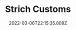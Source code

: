 ---
date: 2022-03-06T22:15:35.809Z
title: "Strich Customs" 
logo: "./strich-logo.png"
description: "WooCommerce Store"
color: "#fe5900"
tags: ['E-Commerce', 'WordPress']
images: ["strich-landing-page.png", "strich-customs.png", ]
weight: 0
published: true
externalLink: https://strich505customs.com
---